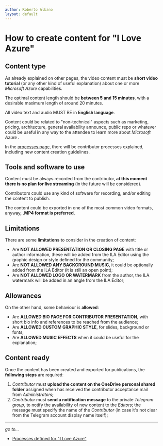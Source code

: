 ```yaml
---
author: Roberto Albano
layout: default
---
```

# How to create content for "I Love Azure"

## Content type

As already explained on other pages, the video content must be **short video tutorial** (or any other kind of useful explanation) about one or more *Microsoft Azure* capabilities.

The optimal content length should be **between 5 and 15 minutes**, with a desirable maximum length of around 20 minutes.

All video text and audio MUST BE in **English language**.

Content could be related to "non-technical" aspects such as marketing, pricing, architecture, general availability announce, public repo or whatever could be useful in any way to the attendee to learn more about *Microsoft Azure* .

In the [processes page](processes.html), there will be contributor processes explained, including new content creation guidelines.

## Tools and software to use

Content must be always recorded from the contributor, **at this moment there is no plan for live streaming** (in the future will be considered).

Contributors could use any kind of software for recording, and/or editing the content to publish.

The content could be exported in one of the most common video formats, anyway, **.MP4 format is preferred**.

## Limitations

There are some **limitations** to consider in the creation of content:

- Are **NOT ALLOWED PRESENTATION OR CLOSING PAGE** with title or author information, these will be added from the ILA Editor using the graphic design or style defined for the community;
- Are **NOT ALLOWED ANY BACKGROUND MUSIC**, it could be optionally added from the ILA Editor (it is still an open point);
- Are **NOT ALLOWED LOGO OR WATERMARK** from the author, the ILA watermark will be added in an angle from the ILA Editor;

## Allowances

On the other hand, some behaviour is **allowed**:

- Are **ALLOWED BIO PAGE FOR CONTRIBUTOR PRESENTATION**, with short bio info and references to be reached from the audience;
- Are **ALLOWED CUSTOM GRAPHIC STYLE**, for slides, background or fonts;
- Are **ALLOWED MUSIC EFFECTS** when it could be useful for the explanation;

## Content ready

Once the content has been created and exported for publications, the **following steps** are required:

1. *Contributor* must **upload the content on the OneDrive personal shared folder** assigned when has received the contributor acceptance mail from *Administrators*;
2. *Contributor* must **send a notification message** to the private *Telegram group*, to notify the availability of new content to the *Editors*; the message must specify the name of the *Contributor* (in case it's not clear from the Telegram account display name itself);

---
*go to...*

- [Processes defined for "I Love Azure"](processes.html)
